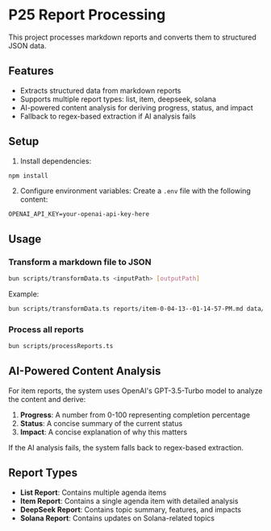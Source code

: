 # P25 Report Processing

This project processes markdown reports and converts them to structured JSON data.

## Features

- Extracts structured data from markdown reports
- Supports multiple report types: list, item, deepseek, solana
- AI-powered content analysis for deriving progress, status, and impact
- Fallback to regex-based extraction if AI analysis fails

## Setup

1. Install dependencies:

```bash
npm install
```

2. Configure environment variables:
   Create a `.env` file with the following content:

```
OPENAI_API_KEY=your-openai-api-key-here
```

## Usage

### Transform a markdown file to JSON

```bash
bun scripts/transformData.ts <inputPath> [outputPath]
```

Example:

```bash
bun scripts/transformData.ts reports/item-0-04-13--01-14-57-PM.md data/item-0-04-13--01-14-57-PM.json
```

### Process all reports

```bash
bun scripts/processReports.ts
```

## AI-Powered Content Analysis

For item reports, the system uses OpenAI's GPT-3.5-Turbo model to analyze the content and derive:

1. **Progress**: A number from 0-100 representing completion percentage
2. **Status**: A concise summary of the current status
3. **Impact**: A concise explanation of why this matters

If the AI analysis fails, the system falls back to regex-based extraction.

## Report Types

- **List Report**: Contains multiple agenda items
- **Item Report**: Contains a single agenda item with detailed analysis
- **DeepSeek Report**: Contains topic summary, features, and impacts
- **Solana Report**: Contains updates on Solana-related topics
